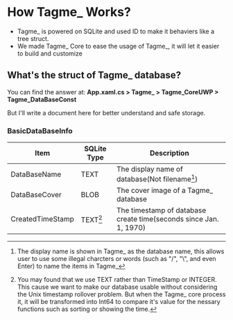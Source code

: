 # How Tagme_ Works?
- Tagme_ is powered on SQLite and used ID to make it behaviers like a tree struct.
- We made Tagme_ Core to ease the usage of Tagme_, it will let it easier to build and customize

## What's the struct of Tagme_ database?
You can find the answer at: **App.xaml.cs > Tagme_ > Tagme_CoreUWP > Tagme_DataBaseConst**

But I'll write a document here for better understand and safe storage.

### BasicDataBaseInfo
| Item | SQLite Type | Description |
|---|---|---|
| DataBaseName | TEXT | The display name of database(Not filename[^StructListRefer1]) |
| DataBaseCover | BLOB | The cover image of a Tagme_ database |
| CreatedTimeStamp | TEXT[^StructListRefer2] | The timestamp of database create time(seconds since Jan. 1, 1970) |

[^StructListRefer1]:The display name is shown in Tagme_ as the database name, this allows user to use some illegal charcters or words (such as "/", "\\", and even Enter) to name the items in Tagme_
[^StructListRefer2]:You may found that we use TEXT rather than TimeStamp or INTEGER. This cause we want to make our database usable without considering the Unix timestamp rollover problem. But when the Tagme_ core process it, it will be transformed into Int64 to compare it's value for the nessary functions such as sorting or showing the time.
